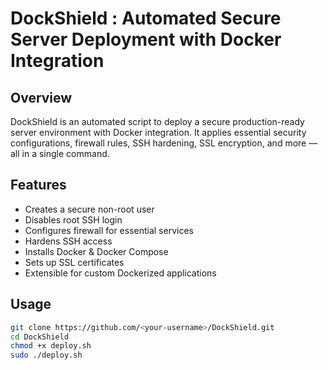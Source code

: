 # DockShield : Automated Secure Server Deployment with Docker Integration

## Overview
DockShield is an automated script to deploy a secure production-ready server environment with Docker integration. It applies essential security configurations, firewall rules, SSH hardening, SSL encryption, and more — all in a single command.

## Features
- Creates a secure non-root user
- Disables root SSH login
- Configures firewall for essential services
- Hardens SSH access
- Installs Docker & Docker Compose
- Sets up SSL certificates
- Extensible for custom Dockerized applications

## Usage
```bash
git clone https://github.com/<your-username>/DockShield.git
cd DockShield
chmod +x deploy.sh
sudo ./deploy.sh
